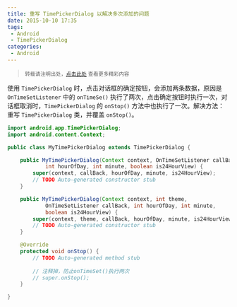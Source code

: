 ```yaml
---
title: 重写 TimePickerDialog 以解决多次添加的问题
date: 2015-10-10 17:35
tags:
 - Android
 - TimePickerDialog
categories:
 - Android
---
```


> <small>转载请注明出处，[点击此处](https://shichaohui.github.io/) 查看更多精彩内容</small>

使用 `TimePickerDialog` 时，点击对话框的确定按钮，会添加两条数据，原因是 `OnTimeSetListener` 中的 `onTimeSe()` 执行了两次，点击确定按钮时执行一次，对话框取消时，`TimePickerDialog` 的 `onStop()` 方法中也执行了一次。解决方法：重写 `TimePickerDialog` 类，并覆盖 `onStop()`。

```java
import android.app.TimePickerDialog;
import android.content.Context;

public class MyTimePickerDialog extends TimePickerDialog {

	public MyTimePickerDialog(Context context, OnTimeSetListener callBack,
			int hourOfDay, int minute, boolean is24HourView) {
		super(context, callBack, hourOfDay, minute, is24HourView);
		// TODO Auto-generated constructor stub
	}

	public MyTimePickerDialog(Context context, int theme,
			OnTimeSetListener callBack, int hourOfDay, int minute,
			boolean is24HourView) {
		super(context, theme, callBack, hourOfDay, minute, is24HourView);
		// TODO Auto-generated constructor stub
	}

	@Override
	protected void onStop() {
		// TODO Auto-generated method stub
		
		// 注释掉，防止onTimeSet()执行两次
		// super.onStop();
	}

}
```
